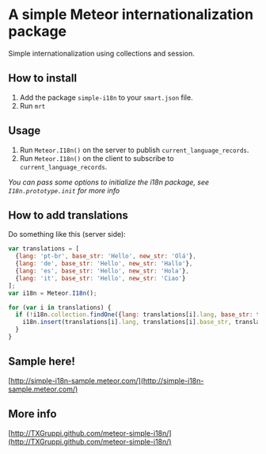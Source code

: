 # A simple Meteor internationalization package

Simple internationalization using collections and session.

## How to install

1. Add the package `simple-i18n` to your `smart.json` file.
2. Run `mrt`

## Usage

1. Run `Meteor.I18n()` on the server to publish `current_language_records`.
2. Run `Meteor.I18n()` on the client to subscribe to `current_language_records`.

*You can pass some options to initialize the i18n package, see `I18n.prototype.init` for more info*

## How to add translations

Do something like this (server side):
```js
var translations = [
  {lang: 'pt-br', base_str: 'Hello', new_str: 'Olá'},
  {lang: 'de', base_str: 'Hello', new_str: 'Hallo'},
  {lang: 'es', base_str: 'Hello', new_str: 'Hola'},
  {lang: 'it', base_str: 'Hello', new_str: 'Ciao'}
];
var i18n = Meteor.I18n();

for (var i in translations) {
  if (!i18n.collection.findOne({lang: translations[i].lang, base_str: translations[i].base_str})) {
    i18n.insert(translations[i].lang, translations[i].base_str, translations[i].new_str);
  }
}
```

## Sample here!

[http://simple-i18n-sample.meteor.com/](http://simple-i18n-sample.meteor.com/)

## More info

[http://TXGruppi.github.com/meteor-simple-i18n/](http://TXGruppi.github.com/meteor-simple-i18n/)
